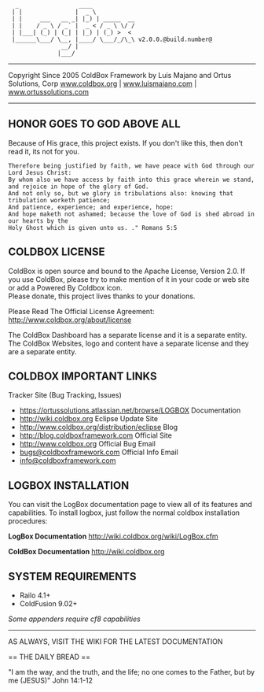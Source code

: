 ﻿```  _                 ____             | |               |  _ \            | |     ___   __ _| |_) | _____  __ | |    / _ \ / _` |  _ < / _ \ \/ / | |___| (_) | (_| | |_) | (_) >  <  |______\___/ \__, |____/ \___/_/\_\ v2.0.0.@build.number@               __/ |                              |___/ ```********************************************************************************Copyright Since 2005 ColdBox Framework by Luis Majano and Ortus Solutions, Corpwww.coldbox.org | www.luismajano.com | www.ortussolutions.com********************************************************************************## HONOR GOES TO GOD ABOVE ALLBecause of His grace, this project exists. If you don't like this, then don't read it, its not for you.```Therefore being justified by faith, we have peace with God through our Lord Jesus Christ:By whom also we have access by faith into this grace wherein we stand, and rejoice in hope of the glory of God.And not only so, but we glory in tribulations also: knowing that tribulation worketh patience;And patience, experience; and experience, hope:And hope maketh not ashamed; because the love of God is shed abroad in our hearts by the Holy Ghost which is given unto us. ." Romans 5:5```## COLDBOX LICENSEColdBox is open source and bound to the Apache License, Version 2.0. If you use ColdBox, please try to make mention of it in your code or web site or add a Powered By Coldbox icon.  Please donate, this project lives thanks to your donations.Please Read The Official License Agreement:http://www.coldbox.org/about/licenseThe ColdBox Dashboard has a separate license and it is a separate entity.The ColdBox Websites, logo and content have a separate license and they are a separate entity.## COLDBOX IMPORTANT LINKSTracker Site (Bug Tracking, Issues)- https://ortussolutions.atlassian.net/browse/LOGBOXDocumentation- http://wiki.coldbox.orgEclipse Update Site- http://www.coldbox.org/distribution/eclipseBlog- http://blog.coldboxframework.comOfficial Site- http://www.coldbox.orgOfficial Bug Email- bugs@coldboxframework.comOfficial Info Email- info@coldboxframework.com## LOGBOX INSTALLATIONYou can visit the LogBox documentation page to view all of its features and capabilities.  To install logbox, just follow the normal coldbox installationprocedures:**LogBox Documentation**http://wiki.coldbox.org/wiki/LogBox.cfm**ColdBox Documentation**http://wiki.coldbox.org## SYSTEM REQUIREMENTS- Railo 4.1+- ColdFusion 9.02+*Some appenders require cf8 capabilities*----AS ALWAYS, VISIT THE WIKI FOR THE LATEST DOCUMENTATION == THE DAILY BREAD == "I am the way, and the truth, and the life; no one comes to the Father, but by me (JESUS)" John 14:1-12